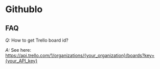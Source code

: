 Githublo
========

## FAQ

*Q:* How to get Trello board id?

*A:* See here: https://api.trello.com/1/organizations/{your_organization}/boards?key={your_API_key}
